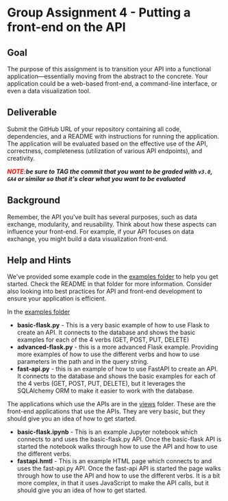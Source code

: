 # Group Assignment 4 - Putting a front-end on the API

## Goal
The purpose of this assignment is to transition your API into a functional application—essentially moving from the abstract to the concrete. Your application could be a web-based front-end, a command-line interface, or even a data visualization tool.

## Deliverable
Submit the GitHub URL of your repository containing all code, dependencies, and a README with instructions for running the application. The application will be evaluated based on the effective use of the API, correctness, completeness (utilization of various API endpoints), and creativity.

***<span style="color:red">NOTE:</span>be sure to TAG the commit that you want to be graded with `v3.0`, `GA4` or similar so that it's clear what you want to be evaluated***
## Background
Remember, the API you've built has several purposes, such as data exchange, modularity, and reusability. Think about how these aspects can influence your front-end. For example, if your API focuses on data exchange, you might build a data visualization front-end.

## Help and Hints
We've provided some example code in the [examples folder](examples/README.md) to help you get started. Check the README in that folder for more information. Consider also looking into best practices for API and front-end development to ensure your application is efficient.

In the [examples folder](examples/README.md)
- **basic-flask.py** - This is a very basic example of how to use Flask to create an API.  It connects to the database and shows the basic examples for each of the 4 verbs (GET, POST, PUT, DELETE)
- **advanced-flask.py** - this is a more advanced Flask example.  Providing more examples of how to use the different verbs and how to use parameters in the path and in the query string.
- **fast-api.py** - this is an example of how to use FastAPI to create an API.  It connects to the database and shows the basic examples for each of the 4 verbs (GET, POST, PUT, DELETE), but it leverages the SQLAlchemy ORM to make it easier to work with the database.

The applications which use the APIs are in the [views](examples/views) folder.  These are the front-end applications that use the APIs.  They are very basic, but they should give you an idea of how to get started.
- **basic-flask.ipynb** - This is an example Jupyter notebook which connects to and uses the basic-flask.py API.  Once the basic-flask API is started the notebook walks through how to use the API and how to use the different verbs.
- **fastapi.hmtl** - This is an example HTML page which connects to and uses the fast-api.py API.  Once the fast-api API is started the page walks through how to use the API and how to use the different verbs.  It is a bit more complex, in that it uses JavaScript to make the API calls, but it should give you an idea of how to get started.
